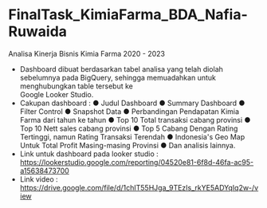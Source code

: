 # FinalTask_KimiaFarma_BDA_Nafia-Ruwaida
Analisa Kinerja Bisnis Kimia Farma 2020 - 2023
- Dashboard dibuat berdasarkan tabel analisa yang telah diolah sebelumnya pada BigQuery, sehingga memuadahkan untuk menghubungkan table tersebut ke   
  Google Looker Studio.
- Cakupan dashboard : 
  ● Judul Dashboard
  ● Summary Dashboard
  ● Filter Control
  ● Snapshot Data
  ● Perbandingan Pendapatan Kimia Farma dari tahun ke tahun
  ● Top 10 Total transaksi cabang provinsi
  ● Top 10 Nett sales cabang provinsi
  ● Top 5 Cabang Dengan Rating Tertinggi, namun Rating Transaksi Terendah
  ● Indonesia's Geo Map Untuk Total Profit Masing-masing Provinsi
  ● Dan analisis lainnya.
- Link untuk dashboard pada looker studio : https://lookerstudio.google.com/reporting/04520e81-6f8d-46fa-ac95-a15638473700
- Link video : https://drive.google.com/file/d/1chIT55HJga_9TEzIs_rkYE5ADYqIq2w-/view
